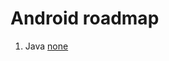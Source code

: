 # Android roadmap

1. Java [none](https://github.com/RotcehOdraude/Android-roadmap/blob/main/Java/Java.md)